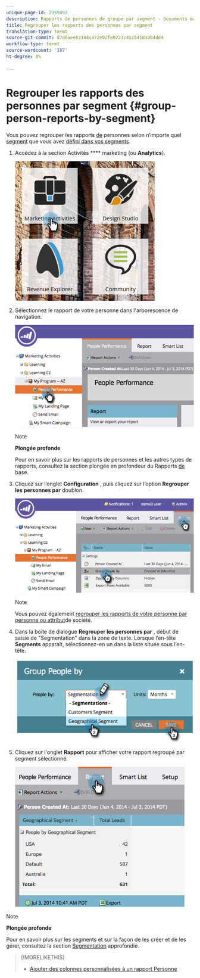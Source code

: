 ```yaml
---
unique-page-id: 2359492
description: Rapports de personnes de groupe par segment - Documents marketing - Documentation du produit
title: Regrouper les rapports des personnes par segment
translation-type: tm+mt
source-git-commit: d7d6aee63144c472e02fe0221c4a164183d04dd4
workflow-type: tm+mt
source-wordcount: '187'
ht-degree: 0%

---
```



# Regrouper les rapports des personnes par segment {#group-person-reports-by-segment}

Vous pouvez regrouper les rapports [de](http://docs.marketo.com/display/docs/basic+reporting) personnes selon n’importe quel [segment](http://docs.marketo.com/display/docs/basic+reporting) que vous avez [défini dans vos segments](create-a-segmentation.md).

1. Accédez à la section Activités **** marketing (ou **Analytics**).

   ![](assets/image2017-3-28-8-3a43-3a9.png)

1. Sélectionnez le rapport de votre personne dans l&#39;arborescence de navigation.

   ![](assets/image2017-3-28-9-3a25-3a0.png)

   >[!NOTE]
   >
   >**Plongée profonde**
   >
   >
   >Pour en savoir plus sur les rapports de personnes et les autres types de rapports, consultez la section plongée en profondeur du Rapports [de](http://docs.marketo.com/display/docs/basic+reporting) base.

1. Cliquez sur l’onglet **Configuration** , puis cliquez sur l’option **Regrouper les personnes par** doublon.

   ![](assets/image2017-3-28-9-3a25-3a22.png)

   >[!NOTE]
   >
   >Vous pouvez également [regrouper les rapports de votre personne par personne ou attribut](http://docs.marketo.com/display/DOCS/Group+Person+Reports+by+Attribute)de société.

1. Dans la boîte de dialogue **Regrouper les personnes par** , début de saisie de &quot;Segmentation&quot; dans la zone de texte. Lorsque l’en-tête **Segments** apparaît, sélectionnez-en un dans la liste située sous l’en-tête.

   ![](assets/image2017-3-28-9-3a25-3a55.png)

1. Cliquez sur l&#39;onglet **Rapport** pour afficher votre rapport regroupé par segment sélectionné.

   ![](assets/image2017-3-28-9-3a26-3a13.png)

>[!NOTE]
>
>**Plongée profonde**
>
>Pour en savoir plus sur les segments et sur la façon de les créer et de les gérer, consultez la section [Segmentation](http://docs.marketo.com/display/docs/segmentation+and+snippets) approfondie.

>[!MORELIKETHIS]
>
>* [Ajouter des colonnes personnalisées à un rapport Personne](../../../../product-docs/reporting/basic-reporting/editing-reports/add-custom-columns-to-a-person-report.md)

>



